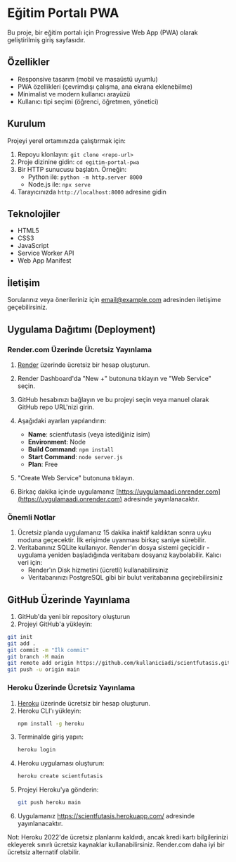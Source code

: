 # Eğitim Portalı PWA

Bu proje, bir eğitim portalı için Progressive Web App (PWA) olarak geliştirilmiş giriş sayfasıdır.

## Özellikler

- Responsive tasarım (mobil ve masaüstü uyumlu)
- PWA özellikleri (çevrimdışı çalışma, ana ekrana eklenebilme)
- Minimalist ve modern kullanıcı arayüzü
- Kullanıcı tipi seçimi (öğrenci, öğretmen, yönetici)

## Kurulum

Projeyi yerel ortamınızda çalıştırmak için:

1. Repoyu klonlayın: `git clone <repo-url>`
2. Proje dizinine gidin: `cd egitim-portal-pwa`
3. Bir HTTP sunucusu başlatın. Örneğin:
   - Python ile: `python -m http.server 8000`
   - Node.js ile: `npx serve`
4. Tarayıcınızda `http://localhost:8000` adresine gidin

## Teknolojiler

- HTML5
- CSS3
- JavaScript
- Service Worker API
- Web App Manifest

## İletişim

Sorularınız veya önerileriniz için [email@example.com](mailto:email@example.com) adresinden iletişime geçebilirsiniz.

## Uygulama Dağıtımı (Deployment)

### Render.com Üzerinde Ücretsiz Yayınlama

1. [Render](https://render.com/) üzerinde ücretsiz bir hesap oluşturun.
2. Render Dashboard'da "New +" butonuna tıklayın ve "Web Service" seçin.
3. GitHub hesabınızı bağlayın ve bu projeyi seçin veya manuel olarak GitHub repo URL'nizi girin.
4. Aşağıdaki ayarları yapılandırın:
   - **Name**: scientfutasis (veya istediğiniz isim)
   - **Environment**: Node
   - **Build Command**: `npm install`
   - **Start Command**: `node server.js`
   - **Plan**: Free

5. "Create Web Service" butonuna tıklayın.
6. Birkaç dakika içinde uygulamanız [https://uygulamaadi.onrender.com](https://uygulamaadi.onrender.com) adresinde yayınlanacaktır.

### Önemli Notlar

1. Ücretsiz planda uygulamanız 15 dakika inaktif kaldıktan sonra uyku moduna geçecektir. İlk erişimde uyanması birkaç saniye sürebilir.
2. Veritabanınız SQLite kullanıyor. Render'ın dosya sistemi geçicidir - uygulama yeniden başladığında veritabanı dosyanız kaybolabilir. Kalıcı veri için:
   - Render'ın Disk hizmetini (ücretli) kullanabilirsiniz
   - Veritabanınızı PostgreSQL gibi bir bulut veritabanına geçirebilirsiniz

## GitHub Üzerinde Yayınlama

1. GitHub'da yeni bir repository oluşturun
2. Projeyi GitHub'a yükleyin:

```bash
git init
git add .
git commit -m "İlk commit"
git branch -M main
git remote add origin https://github.com/kullaniciadi/scientfutasis.git
git push -u origin main
```

### Heroku Üzerinde Ücretsiz Yayınlama

1. [Heroku](https://www.heroku.com/) üzerinde ücretsiz bir hesap oluşturun.
2. Heroku CLI'ı yükleyin:
   ```bash
   npm install -g heroku
   ```
3. Terminalde giriş yapın:
   ```bash
   heroku login
   ```
4. Heroku uygulaması oluşturun:
   ```bash
   heroku create scientfutasis
   ```
5. Projeyi Heroku'ya gönderin:
   ```bash
   git push heroku main
   ```
6. Uygulamanız https://scientfutasis.herokuapp.com/ adresinde yayınlanacaktır.

Not: Heroku 2022'de ücretsiz planlarını kaldırdı, ancak kredi kartı bilgilerinizi ekleyerek sınırlı ücretsiz kaynaklar kullanabilirsiniz. Render.com daha iyi bir ücretsiz alternatif olabilir. 